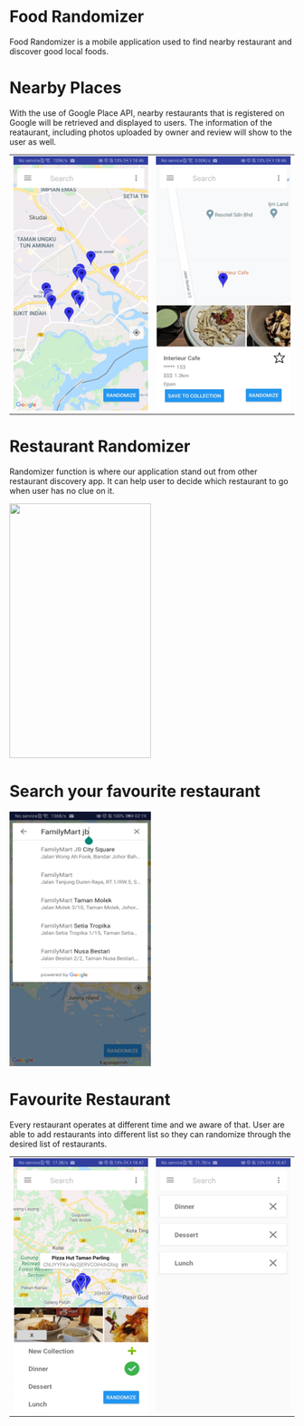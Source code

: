 # Food Randomizer
Food Randomizer is a mobile application used to find nearby restaurant and discover good local foods.

# Nearby Places
With the use of Google Place API, nearby restaurants that is registered on Google will be retrieved and displayed to users. The information of the reataurant, including photos uploaded by owner and review will show to the user as well.

<table><tr>
<td> <img src="https://raw.githubusercontent.com/ChuaN15/FoodRandomizer-master/master/Desktop/Android%20App/test/FoodRandomizer-master/app/Screenshot_20200717_184643_com.example.user.foodrandomizer.jpg" alt="Drawing"  width="250" height="450" style="max-width:100%;"/> </td>
<td> <img src="https://raw.githubusercontent.com/ChuaN15/FoodRandomizer-master/master/Desktop/Android%20App/test/FoodRandomizer-master/app/Screenshot_20200717_184633_com.example.user.foodrandomizer.jpg" alt="Drawing"  width="250" height="450" style="max-width:100%;"/> </td>
</tr></table>

# Restaurant Randomizer
Randomizer function is where our application stand out from other restaurant discovery app. It can help user to decide which restaurant to go when user has no clue on it.

<img src="https://github.com/ChuaN15/FoodRandomizer-master/blob/master/Desktop/Android%20App/test/FoodRandomizer-master/app/food%20randomizer.gif" width="250" height="450" style="max-width:100%;"/>

# Search your favourite restaurant
<img src="https://raw.githubusercontent.com/ChuaN15/FoodRandomizer-master/master/Desktop/Android%20App/test/FoodRandomizer-master/app/Screenshot_20200719_021924_com.example.user.foodrandomizer.jpg" width="250" height="450" style="max-width:100%;"/>


# Favourite Restaurant
Every restaurant operates at different time and we aware of that. User are able to add restaurants into different list so they can randomize through the desired list of restaurants.

<table><tr>
<td> <img src="https://raw.githubusercontent.com/ChuaN15/FoodRandomizer-master/master/Desktop/Android%20App/test/FoodRandomizer-master/app/Screenshot_20200717_184752_com.example.user.foodrandomizer.jpg" alt="Drawing" width="250" height="450" style="max-width:100%;"/> </td>
<td> <img src="https://raw.githubusercontent.com/ChuaN15/FoodRandomizer-master/master/Desktop/Android%20App/test/FoodRandomizer-master/app/Screenshot_20200717_184740_com.example.user.foodrandomizer.jpg" alt="Drawing" width="250" height="450" style="max-width:100%;"/> </td>
</tr></table>

